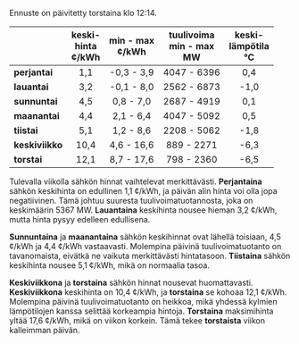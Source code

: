 Ennuste on päivitetty torstaina klo 12:14.

|              | keski-<br>hinta<br>¢/kWh | min - max<br>¢/kWh | tuulivoima<br>min - max<br>MW | keski-<br>lämpötila<br>°C |
|:-------------|:----------------:|:----------------:|:-------------:|:-------------:|
| **perjantai** | 1,1             | -0,3 - 3,9       | 4047 - 6396   | 0,4           |
| **lauantai**  | 3,2             | -0,1 - 8,0       | 2562 - 6873   | -1,0          |
| **sunnuntai** | 4,5             | 0,8 - 7,0        | 2687 - 4919   | 0,1           |
| **maanantai** | 4,4             | 2,1 - 6,4        | 4047 - 5092   | 0,5           |
| **tiistai**   | 5,1             | 1,2 - 8,6        | 2208 - 5062   | -1,8          |
| **keskiviikko** | 10,4           | 4,6 - 16,6       | 889 - 2271    | -6,3          |
| **torstai**   | 12,1            | 8,7 - 17,6       | 798 - 2360    | -6,5          |

Tulevalla viikolla sähkön hinnat vaihtelevat merkittävästi. **Perjantaina** sähkön keskihinta on edullinen 1,1 ¢/kWh, ja päivän alin hinta voi olla jopa negatiivinen. Tämä johtuu suuresta tuulivoimatuotannosta, joka on keskimäärin 5367 MW. **Lauantaina** keskihinta nousee hieman 3,2 ¢/kWh, mutta hinta pysyy edelleen edullisena.

**Sunnuntaina** ja **maanantaina** sähkön keskihinnat ovat lähellä toisiaan, 4,5 ¢/kWh ja 4,4 ¢/kWh vastaavasti. Molempina päivinä tuulivoimatuotanto on tavanomaista, eivätkä ne vaikuta merkittävästi hintatasoon. **Tiistaina** sähkön keskihinta nousee 5,1 ¢/kWh, mikä on normaalia tasoa.

**Keskiviikkona** ja **torstaina** sähkön hinnat nousevat huomattavasti. **Keskiviikkona** keskihinta on 10,4 ¢/kWh, ja **torstaina** se kohoaa 12,1 ¢/kWh. Molempina päivinä tuulivoimatuotanto on heikkoa, mikä yhdessä kylmien lämpötilojen kanssa selittää korkeampia hintoja. **Torstaina** maksimihinta yltää 17,6 ¢/kWh, mikä on viikon korkein. Tämä tekee **torstaista** viikon kalleimman päivän.